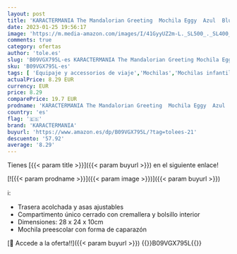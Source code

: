 ```yaml
---
layout: post
title: 'KARACTERMANIA The Mandalorian Greeting  Mochila Eggy  Azul  Blue '
date: 2023-01-25 19:56:17
image: 'https://m.media-amazon.com/images/I/41GyyUZ2m-L._SL500_._SL400_.jpg'
comments: true
category: ofertas
author: 'tole.es'
slug: 'B09VGX795L-es KARACTERMANIA The Mandalorian Greeting Mochila Eggy Azul Blue'
sku: 'B09VGX795L-es'
tags: [ 'Equipaje y accessorios de viaje','Mochilas','Mochilas infantiles','Moda','karactermania','mochila','🇪🇸', ]
actualPrice: 8.29 EUR
currency: EUR
price: 8.29
comparePrice: 19.7 EUR
prodname: 'KARACTERMANIA The Mandalorian Greeting  Mochila Eggy  Azul  Blue '
country: 'es'
flag: '🇪🇸'
brand: 'KARACTERMANIA'
buyurl: 'https://www.amazon.es/dp/B09VGX795L/?tag=tolees-21'
descuento: '57.92'
average: '8.29'
---
```


Tienes [{{< param title >}}]({{< param buyurl >}}) en el siguiente enlace!

[![{{< param prodname >}}]({{< param image >}})]({{< param buyurl >}})

ℹ️:

- Trasera acolchada y asas ajustables
- Compartimento único cerrado con cremallera y bolsillo interior
- Dimensiones: 28 x 24 x 10cm
- Mochila preescolar con forma de caparazón

[🛒 Accede a la oferta!!]({{< param buyurl >}})
{{<world>}}B09VGX795L{{</world>}}
